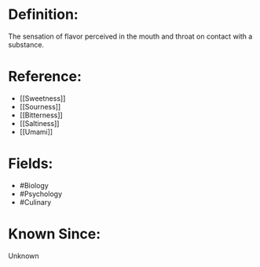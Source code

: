 

# Definition:
The sensation of flavor perceived in the mouth and throat on contact with a substance.

# Reference:
- [[Sweetness]]
- [[Sourness]]
- [[Bitterness]]
- [[Saltiness]]
- [[Umami]]

# Fields: 
- #Biology
- #Psychology
- #Culinary

# Known Since:
Unknown


